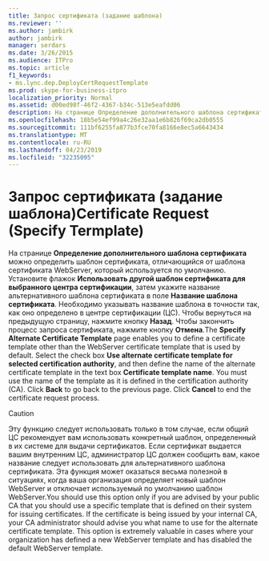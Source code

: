 ```yaml
---
title: Запрос сертификата (задание шаблона)
ms.reviewer: ''
ms.author: jambirk
author: jambirk
manager: serdars
ms.date: 3/26/2015
ms.audience: ITPro
ms.topic: article
f1_keywords:
- ms.lync.dep.DeployCertRequestTemplate
ms.prod: skype-for-business-itpro
localization_priority: Normal
ms.assetid: d00ed98f-46f2-4367-b34c-513e5eafdd06
description: На странице Определение дополнительного шаблона сертификата можно определить шаблон сертификата, отличающийся от шаблона сертификата WebServer, который используется по умолчанию. Установите флажок Использовать другой шаблон сертификата для выбранного центра сертификации, затем укажите название альтернативного шаблона сертификата в поле Название шаблона сертификата. Необходимо указывать название шаблона в точности так, как оно определено в центре сертификации (ЦС). Чтобы вернуться на предыдущую страницу, нажмите кнопку Назад. Чтобы закончить процесс запроса сертификата, нажмите кнопку Отмена.
ms.openlocfilehash: 18b5e54ef99a4c26e32aa1e6b826f69ca2db0555
ms.sourcegitcommit: 111bf6255fa877b3fce70fa8166e8ec5a6643434
ms.translationtype: MT
ms.contentlocale: ru-RU
ms.lasthandoff: 04/23/2019
ms.locfileid: "32235095"
---
```

# <a name="certificate-request-specify-termplate"></a><span data-ttu-id="b134f-107">Запрос сертификата (задание шаблона)</span><span class="sxs-lookup"><span data-stu-id="b134f-107">Certificate Request (Specify Termplate)</span></span>
 
<span data-ttu-id="b134f-p102">На странице **Определение дополнительного шаблона сертификата** можно определить шаблон сертификата, отличающийся от шаблона сертификата WebServer, который используется по умолчанию. Установите флажок **Использовать другой шаблон сертификата для выбранного центра сертификации**, затем укажите название альтернативного шаблона сертификата в поле **Название шаблона сертификата**. Необходимо указывать название шаблона в точности так, как оно определено в центре сертификации (ЦС). Чтобы вернуться на предыдущую страницу, нажмите кнопку **Назад**. Чтобы закончить процесс запроса сертификата, нажмите кнопку **Отмена**.</span><span class="sxs-lookup"><span data-stu-id="b134f-p102">The **Specify Alternate Certificate Template** page enables you to define a certificate template other than the WebServer certificate template that is used by default. Select the check box **Use alternate certificate template for selected certification authority**, and then define the name of the alternate certificate template in the text box **Certificate template name**. You must use the name of the template as it is defined in the certification authority (CA). Click **Back** to go back to the previous page. Click **Cancel** to end the certificate request process.</span></span>
  
> [!CAUTION]
> <span data-ttu-id="b134f-p103">Эту функцию следует использовать только в том случае, если общий ЦС рекомендует вам использовать конкретный шаблон, определенный в их системе для выдачи сертификатов. Если сертификат выдается вашим внутренним ЦС, администратор ЦС должен сообщить вам, какое название следует использовать для альтернативного шаблона сертификата. Эта функция может оказаться весьма полезной в ситуациях, когда ваша организация определяет новый шаблон WebServer и отключает используемый по умолчанию шаблон WebServer.</span><span class="sxs-lookup"><span data-stu-id="b134f-p103">You should use this option only if you are advised by your public CA that you should use a specific template that is defined on their system for issuing certificates. If the certificate is being issued by your internal CA, your CA administrator should advise you what name to use for the alternate certificate template. This option is extremely valuable in cases where your organization has defined a new WebServer template and has disabled the default WebServer template.</span></span> 
  

